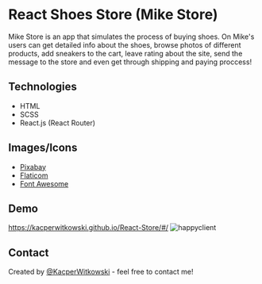 # React Shoes Store (Mike Store)

Mike Store is an app that simulates the process of buying shoes. On Mike's users can get detailed info about the shoes, browse photos of different products, add sneakers to the cart, leave rating about the site, send the message to the store and even get through shipping and paying proccess!


## Technologies 
* HTML
* SCSS
* React.js (React Router)

## Images/Icons
* [Pixabay](https://pixabay.com/pl/)
* [Flaticom](https://www.flaticon.com/)
* [Font Awesome](https://fontawesome.com/)

## Demo
https://kacperwitkowski.github.io/React-Store/#/
![happyclient](https://user-images.githubusercontent.com/64027201/113486863-19562700-94b5-11eb-90c9-1b13c0b3ddc5.png)


## Contact
Created by [@KacperWitkowski](mailto:witkowskik46@gmail.com) - feel free to contact me!
